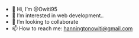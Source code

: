 - 👋 Hi, I’m @Owiti95
- 👀 I’m interested in web development..
- 💞️ I’m looking to collaborate 
- 📫 How to reach me: hanningtonowiti@gmail.com

<!---
Owiti95/Owiti95 is a ✨ special ✨ repository because its `README.md` (this file) appears on your GitHub profile.
You can click the Preview link to take a look at your changes.
--->
